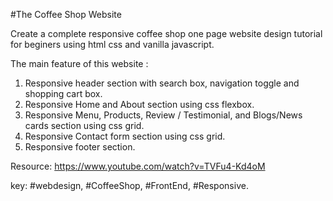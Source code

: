 #The Coffee Shop Website

Create a complete responsive coffee shop one page website design tutorial for beginers using html css and vanilla javascript.

The main feature of this website :
 1. Responsive header section with search box, navigation toggle and shopping cart box.
 2. Responsive Home and About section using css flexbox.
 3. Responsive Menu, Products, Review / Testimonial, and Blogs/News cards section using css grid.
 4. Responsive Contact form section using css grid.
 5. Responsive footer section.

 Resource: https://www.youtube.com/watch?v=TVFu4-Kd4oM

 key: #webdesign, #CoffeeShop, #FrontEnd, #Responsive.